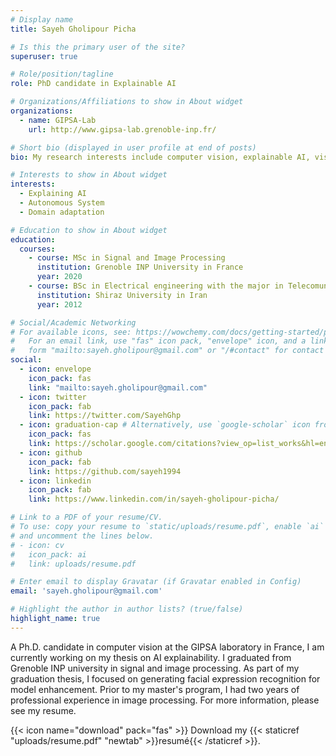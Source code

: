 ```yaml
---
# Display name
title: Sayeh Gholipour Picha

# Is this the primary user of the site?
superuser: true

# Role/position/tagline
role: PhD candidate in Explainable AI

# Organizations/Affiliations to show in About widget
organizations:
  - name: GIPSA-Lab
    url: http://www.gipsa-lab.grenoble-inp.fr/

# Short bio (displayed in user profile at end of posts)
bio: My research interests include computer vision, explainable AI, visual learning.

# Interests to show in About widget
interests:
  - Explaining AI
  - Autonomous System
  - Domain adaptation

# Education to show in About widget
education:
  courses:
    - course: MSc in Signal and Image Processing
      institution: Grenoble INP University in France
      year: 2020
    - course: BSc in Electrical engineering with the major in Telecomunication
      institution: Shiraz University in Iran
      year: 2012

# Social/Academic Networking
# For available icons, see: https://wowchemy.com/docs/getting-started/page-builder/#icons
#   For an email link, use "fas" icon pack, "envelope" icon, and a link in the
#   form "mailto:sayeh.gholipour@gmail.com" or "/#contact" for contact widget.
social:
  - icon: envelope
    icon_pack: fas
    link: "mailto:sayeh.gholipour@gmail.com"
  - icon: twitter
    icon_pack: fab
    link: https://twitter.com/SayehGhp
  - icon: graduation-cap # Alternatively, use `google-scholar` icon from `ai` icon pack
    icon_pack: fas
    link: https://scholar.google.com/citations?view_op=list_works&hl=en&hl=en&user=8J9vHC8AAAAJ
  - icon: github
    icon_pack: fab
    link: https://github.com/sayeh1994
  - icon: linkedin
    icon_pack: fab
    link: https://www.linkedin.com/in/sayeh-gholipour-picha/

# Link to a PDF of your resume/CV.
# To use: copy your resume to `static/uploads/resume.pdf`, enable `ai` icons in `params.toml`,
# and uncomment the lines below.
# - icon: cv
#   icon_pack: ai
#   link: uploads/resume.pdf

# Enter email to display Gravatar (if Gravatar enabled in Config)
email: 'sayeh.gholipour@gmail.com'

# Highlight the author in author lists? (true/false)
highlight_name: true
---
```


A Ph.D. candidate in computer vision at the GIPSA laboratory in France, I am currently working on my thesis on AI explainability. I graduated from Grenoble INP university in signal and image processing. As part of my graduation thesis, I focused on generating facial expression recognition for model enhancement. Prior to my master's program, I had two years of professional experience in image processing. For more information, please see my resume.

{{< icon name="download" pack="fas" >}} Download my {{< staticref "uploads/resume.pdf" "newtab" >}}resumé{{< /staticref >}}.
